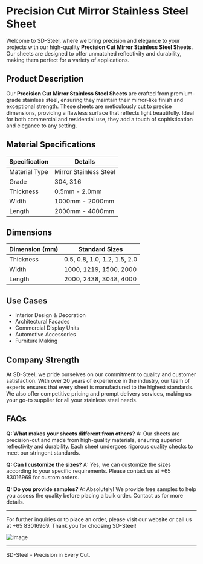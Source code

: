 # Precision Cut Mirror Stainless Steel Sheet

Welcome to SD-Steel, where we bring precision and elegance to your projects with our high-quality **Precision Cut Mirror Stainless Steel Sheets**. Our sheets are designed to offer unmatched reflectivity and durability, making them perfect for a variety of applications.

## Product Description
Our **Precision Cut Mirror Stainless Steel Sheets** are crafted from premium-grade stainless steel, ensuring they maintain their mirror-like finish and exceptional strength. These sheets are meticulously cut to precise dimensions, providing a flawless surface that reflects light beautifully. Ideal for both commercial and residential use, they add a touch of sophistication and elegance to any setting.

## Material Specifications
| Specification | Details |
|---------------|---------|
| Material Type | Mirror Stainless Steel |
| Grade | 304, 316 |
| Thickness | 0.5mm - 2.0mm |
| Width | 1000mm - 2000mm |
| Length | 2000mm - 4000mm |

## Dimensions
| Dimension (mm) | Standard Sizes |
|----------------|----------------|
| Thickness      | 0.5, 0.8, 1.0, 1.2, 1.5, 2.0 |
| Width          | 1000, 1219, 1500, 2000 |
| Length         | 2000, 2438, 3048, 4000 |

## Use Cases
- Interior Design & Decoration
- Architectural Facades
- Commercial Display Units
- Automotive Accessories
- Furniture Making

## Company Strength
At SD-Steel, we pride ourselves on our commitment to quality and customer satisfaction. With over 20 years of experience in the industry, our team of experts ensures that every sheet is manufactured to the highest standards. We also offer competitive pricing and prompt delivery services, making us your go-to supplier for all your stainless steel needs.

## FAQs
**Q: What makes your sheets different from others?**
A: Our sheets are precision-cut and made from high-quality materials, ensuring superior reflectivity and durability. Each sheet undergoes rigorous quality checks to meet our stringent standards.

**Q: Can I customize the sizes?**
A: Yes, we can customize the sizes according to your specific requirements. Please contact us at +65 83016969 for custom orders.

**Q: Do you provide samples?**
A: Absolutely! We provide free samples to help you assess the quality before placing a bulk order. Contact us for more details.

---

For further inquiries or to place an order, please visit our website or call us at +65 83016969. Thank you for choosing SD-Steel!

![Image](https://github.com/user-attachments/assets/2567258e-e124-4816-932d-1809bd27ef0b)

---

SD-Steel - Precision in Every Cut.